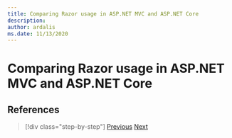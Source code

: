 ```yaml
---
title: Comparing Razor usage in ASP.NET MVC and ASP.NET Core
description: 
author: ardalis
ms.date: 11/13/2020
---
```


# Comparing Razor usage in ASP.NET MVC and ASP.NET Core

## References

>[!div class="step-by-step"]
>[Previous](controller-differences.md)
>[Next](signalr-differences.md)

